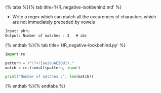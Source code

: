 {% tabs %}{% tab title='HR_negative-lookbehind.md' %}

* Write a regex which can match all the occurences of characters which are not immediately preceded by vowels

```txt
Input: abru
Output: Number of matches : 3   # abr
```

{% endtab %}{% tab title='HR_negative-lookbehind.py' %}

```py
import re

pattern = r"(?<![aeiouAEIOU])."
match = re.findall(pattern, input)

print("Number of matches :", len(match))
```

{% endtab %}{% endtabs %}
